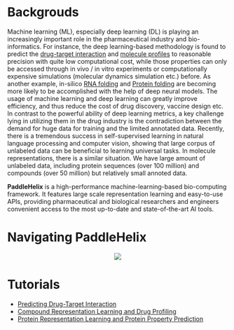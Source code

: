 # Backgrouds

Machine learning (ML), especially deep learning (DL) is playing an increasingly important role in the pharmaceutical industry and bio-informatics. For instance, the deep learning-based methodology is found to predict the [drug-target interaction](https://www.researchgate.net/publication/334088358_GraphDTA_prediction_of_drug-target_binding_affinity_using_graph_convolutional_networks) and [molecule profiles](https://pubmed.ncbi.nlm.nih.gov/30165565/) to reasonable precision with quite low computational cost, while those properties can only be accessed through in vivo / in vitro experiments or computationally expensive simulations (molecular dynamics simulation etc.) before. As another example, in-silico [RNA folding](https://www.researchgate.net/publication/344954534_LinearFold_Linear-Time_Prediction_of_RNA_Secondary_Structures) and [Protein folding](https://www.researchgate.net/publication/338619491_Improved_protein_structure_prediction_using_potentials_from_deep_learning) are becoming more likely to be accomplished with the help of deep neural models. The usage of machine learning and deep learning can greatly improve efficiency, and thus reduce the cost of drug discovery, vaccine design etc. In contrast to the powerful ability of deep learning metrics, a key challenge lying in utilizing them in the drug industry is the contradiction between the demand for huge data for training and the limited annotated data. Recently, there is a tremendous success in self-supervised learning in natural language processing and computer vision, showing that large corpus of unlabeled data can be beneficial to learning universal tasks. In molecule representations, there is a similar situation. We have large amount of unlabeled data, including protein sequences (over 100 million) and compounds (over 50 million) but relatively small annoted data.

**PaddleHelix** is a high-performance machine-learning-based bio-computing framework. It features large scale representation learning and easy-to-use APIs, providing pharmaceutical and biological researchers and engineers convenient access to the most up-to-date and state-of-the-art AI tools.

# Navigating PaddleHelix
<p align="center">
<img src="PaddleHelix/.github/PaddleHelix_Structure.jpg" align="middle"
</p>

# Tutorials
* [Predicting Drug-Target Interaction](drug_target_interaction_tutorial.ipynb)
* [Compound Representation Learning and Drug Profiling](compound_property_prediction_tutorial.ipynb)
* [Protein Representation Learning and Protein Property Prediction](protein_pretrain_and_property_prediction_tutorial.ipynb)


